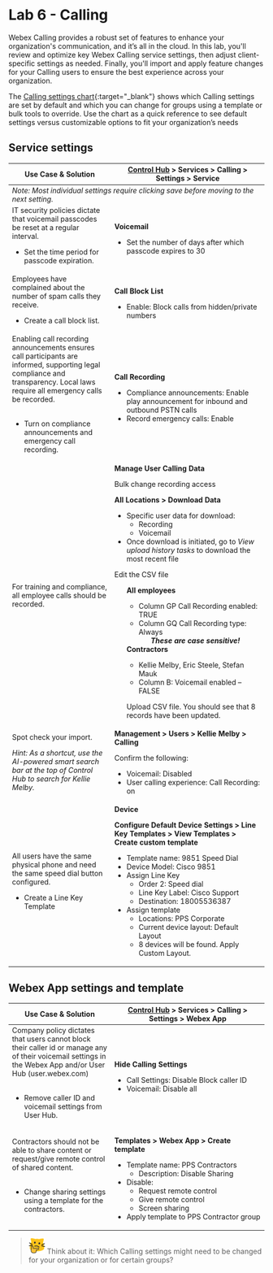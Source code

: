 # Lab 6 - Calling
Webex Calling provides a robust set of features to enhance your organization's communication, and it’s all in the cloud.  In this lab, you'll review and optimize key Webex Calling service settings, then adjust client-specific settings as needed. Finally, you'll import and apply feature changes for your Calling users to ensure the best experience across your organization.

The [Calling settings chart](template_assets/CallingSettings.pdf){:target="_blank"} shows which Calling settings are set by default and which you can change for groups using a template or bulk tools to override. Use the chart as a quick reference to see default settings versus customizable options to fit your organization’s needs
## Service settings
<table>
  <thead>
    <tr>
      <th style="width: 40%;">Use Case & Solution</th>
      <th style="width: 60%;"><a href="http://admin.webex.com/" target="_blank">Control Hub</a> &gt; Services &gt; Calling &gt; Settings > Service</th>
    </tr>
  </thead>
  <tbody><tr><td colspan="2;"><i>Note: Most individual settings require clicking save before moving to the next setting.</i></td></tr>
    <tr>
      <td style="width: 40%;">IT security policies dictate that voicemail passcodes be reset at a regular interval.<br>   <ul>
                <li> Set the time period for passcode expiration.</li>
                </ul>
      </td>
      <td style="width: 60%;">
        <p><strong>Voicemail</strong></p>
        <ul>
          <li>Set the number of days after which passcode expires to 30</li>
        </ul>
      </td>
    </tr>
      <td style="width: 40%;">Employees have complained about the number of spam calls they receive.<br>   <ul>
                <li> Create a call block list.</li>
                </ul>
      </td>
      <td style="width: 60%;">
        <p><strong>Call Block List</strong></p>
        <ul>
          <li>Enable: Block calls from hidden/private numbers</li>
        </ul>
      </td>
    </tr>
    <tr>
       <tr>
      <td style="width: 40%;">Enabling call recording announcements ensures call participants are informed, supporting legal compliance and transparency. Local laws require all emergency calls be recorded.<ul><br>
                <li> Turn on compliance announcements and emergency call recording.</li>
                </ul>
      </td>
      <td style="width: 60%;">
        <p><strong>Call Recording</strong></p>
        <ul>
          <li>Compliance announcements: Enable play announcement for inbound and outbound PSTN calls</li>
          <li>Record emergency calls: Enable</li>
        </ul>
      </td>
    </tr>      
    <td style="width: 40%;">For training and compliance, all employee calls should be recorded.
      </td>
      <td style="width: 60%;">
        <strong>Manage User Calling Data</strong>
            <p>Bulk change recording access</p>
              <p><b>All Locations &gt; Download Data</b></p>
<ul><li>Specific user data for download:<ul><li>Recording<li>Voicemail</ul><li>Once download is initiated, go to <i>View upload history tasks</i> to download the most recent file </ul>
              Edit the CSV file<br>
              <ul><b>All employees</b>
            <ul><li>Column GP Call Recording enabled: TRUE</li> 
            <li>Column GQ Call Recording type: Always
                <ul><i><strong>These are case sensitive!</strong></i></ul></ul>
  <b>Contractors</b><ul><li>Kellie Melby, Eric Steele, Stefan Mauk
              <li>Column B: Voicemail enabled – FALSE
              </ul><p>
            Upload CSV file. You should see that 8 records have been updated.
      </td>
    </tr>
    <tr>
      <td style="width: 40%;">Spot check your import.<p> <i>Hint: As a shortcut, use the AI-powered smart search bar at the top of Control Hub to search for Kellie Melby.</i></td>
      <td style="width: 60%;">
        <strong>Management &gt; Users &gt; Kellie Melby &gt; Calling</strong><p>
           Confirm the following:<ul>
              <li>Voicemail: Disabled</li>
              <li>User calling experience: Call Recording: on</li>
            </ul>
          </li>
        </ul>
      </td>
    </tr>  <td style="width: 40%;">All users have the same physical phone and need the same speed dial button configured.
    <p><ul><li>Create a Line Key Template
      </td>
     <td style="width: 60%;">
        <strong>Device<p>Configure Default Device Settings > Line Key Templates > View Templates > Create custom template</strong></p>
<ul><li>Template name: 9851 Speed Dial<li>Device Model: Cisco 9851<li>Assign Line Key<ul><li>Order 2: Speed dial<li>
Line Key Label: Cisco Support<li>Destination: 18005536387</ul><li>Assign template<ul><li>Locations: PPS Corporate<li>Current device layout: Default Layout<li>8 devices will be found. Apply Custom Layout.
              </ul>
      </td>
    </tr>
  </tbody>
</table>

## Webex App settings and template
<table>
  <thead>
    <tr>
      <th style="width: 40%;"><strong>Use Case & Solution</strong></th>
      <th style="width: 60%;"><strong><a href="http://admin.webex.com/" target="_blank">Control Hub</a> &gt; Services &gt; Calling &gt; Settings > Webex App</strong></th>
    </tr>
  </thead>
  <tbody>
    <tr>
      <td style="width: 40%;">Company policy dictates that users cannot block their caller id or manage any of their voicemail settings in the Webex App and/or User Hub (user.webex.com)  <ul><br>
                <li> Remove caller ID and voicemail settings from User Hub.</li>
                </ul></td>
      <td style="width: 60%;">
        <p><strong>Hide Calling Settings</strong></p>
        <ul>
          <li>Call Settings: Disable Block caller ID</li>
          <li>Voicemail: Disable all</li>
        </ul>
      </td>
    </tr> 
    <tr>
      <td style="width: 40%;">Contractors should not be able to share content or request/give remote control of shared content.  <ul><br>
                <li> Change sharing settings using a template for the contractors.</li>
                </ul></td>
      <td style="width: 60%;">
        <p><strong>Templates &gt; Webex App > Create template</strong></p>
        <ul>
          <li>Template name: PPS Contractors<ul><li>Description: Disable Sharing</ul>
          <li>Disable:
          <ul><li>Request remote control</li>
          <li>Give remote control</li>
          <li>Screen sharing</li>
          </ul><li>Apply template to PPS Contractor group</li>
      </td>
    </tr>
  </tbody>
</table>


>![Think About It](template_assets/thinkingcat.png) Think about it: Which Calling settings might need to be changed for your organization or for certain groups?


